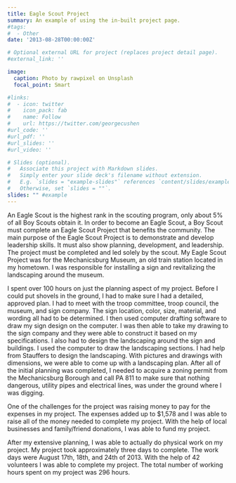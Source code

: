 ```yaml
---
title: Eagle Scout Project
summary: An example of using the in-built project page.
#tags:
#  - Other
date: '2013-08-28T00:00:00Z'

# Optional external URL for project (replaces project detail page).
#external_link: ''

image:
  caption: Photo by rawpixel on Unsplash
  focal_point: Smart

#links:
#  - icon: twitter
#    icon_pack: fab
#    name: Follow
#    url: https://twitter.com/georgecushen
#url_code: ''
#url_pdf: ''
#url_slides: ''
#url_video: ''

# Slides (optional).
#   Associate this project with Markdown slides.
#   Simply enter your slide deck's filename without extension.
#   E.g. `slides = "example-slides"` references `content/slides/example-slides.md`.
#   Otherwise, set `slides = ""`.
slides: "" #example
---
```


An Eagle Scout is the highest rank in the scouting program, only about 5% of all Boy Scouts obtain it.  In order to become an Eagle Scout, a Boy Scout must complete an Eagle Scout Project that benefits the community.  The main purpose of the Eagle Scout Project is to demonstrate and develop leadership skills.  It must also show planning, development, and leadership.   The project must be completed and led solely by the scout.  My Eagle Scout Project was for the Mechanicsburg Museum, an old train station located in my hometown.  I was responsible for installing a sign and revitalizing the landscaping around the museum.  

I spent over 100 hours on just the planning aspect of my project.  Before I could put shovels in the ground, I had to make sure I had a detailed, approved plan.  I had to meet with the troop committee, troop council, the museum, and sign company.  The sign location, color, size, material, and wording all had to be determined.  I then used computer drafting software to draw my sign design on the computer.  I was then able to take my drawing to the sign company and they were able to construct it based on my specifications.  I also had to design the landscaping around the sign and buildings.  I used the computer to draw the landscaping sections.  I had help from Stauffers to design the landscaping.  With pictures and drawings with dimensions, we were able to come up with a landscaping plan.  After all of the initial planning was completed, I needed to acquire a zoning permit from the Mechanicsburg Borough and call PA 811 to make sure that nothing dangerous, utility pipes and electrical lines, was under the ground where I was digging.  

One of the challenges for the project was raising money to pay for the expenses in my project.  The expenses added up to $1,578 and I was able to raise all of the money needed to complete my project.  With the help of local businesses and family/friend donations, I was able to fund my project. 

After my extensive planning, I was able to actually do physical work on my project.  My project took approximately three days to complete.  The work days were August 17th, 18th, and 24th of 2013.  With the help of 42 volunteers I was able to complete my project.  The total number of working hours spent on my project was 296 hours.

